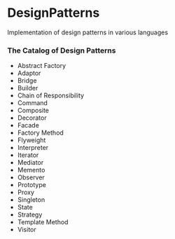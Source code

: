 # DesignPatterns
Implementation of design patterns in various languages

### The Catalog of Design Patterns
- Abstract Factory
- Adaptor
- Bridge
- Builder
- Chain of Responsibility
- Command
- Composite
- Decorator
- Facade
- Factory Method
- Flyweight
- Interpreter
- Iterator
- Mediator
- Memento
- Observer
- Prototype
- Proxy
- Singleton
- State
- Strategy
- Template Method
- Visitor
